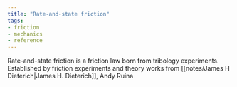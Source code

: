 ```yaml
---
title: "Rate-and-state friction"
tags: 
- friction
- mechanics
- reference
---
```


Rate-and-state friction is a friction law born from tribology experiments. 
Established by friction experiments and theory works from [[notes/James H Dieterich|James H. Dieterich]], Andy Ruina

